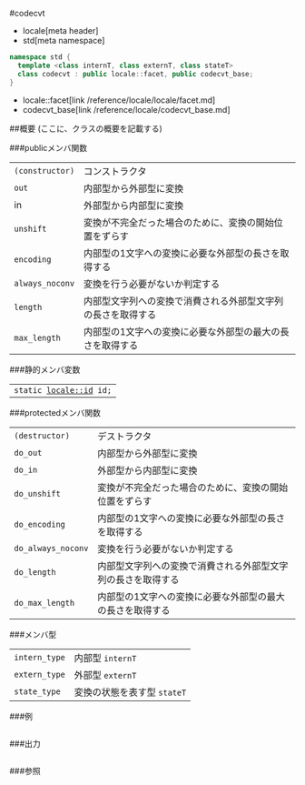 #codecvt
* locale[meta header]
* std[meta namespace]

```cpp
namespace std {
  template <class internT, class externT, class stateT>
  class codecvt : public locale::facet, public codecvt_base;
}
```
* locale::facet[link /reference/locale/locale/facet.md]
* codecvt_base[link /reference/locale/codecvt_base.md]

##概要
(ここに、クラスの概要を記載する)

###publicメンバ関数

| | |
|----------------------------------------------------------------|--------------------------------------------------------------------------------------------|
| `(constructor)` | コンストラクタ |
| `out` | 内部型から外部型に変換 |
| in | 外部型から内部型に変換 |
| `unshift` | 変換が不完全だった場合のために、変換の開始位置をずらす |
| `encoding` | 内部型の1文字への変換に必要な外部型の長さを取得する |
| `always_noconv` | 変換を行う必要がないか判定する |
| `length` | 内部型文字列への変換で消費される外部型文字列の長さを取得する |
| `max_length` | 内部型の1文字への変換に必要な外部型の最大の長さを取得する |

###静的メンバ変数

| |
|---------------------------------------------------------------------------------------------------------------------------------------------------------------------------------------------------------------------------------------------------------------|
| `static `[`locale::id`](/reference/locale/locale/id.md)` id;` |

###protectedメンバ関数

| | |
|-------------------------------|--------------------------------------------------------------------------------------------|
| `(destructor)` | デストラクタ |
| `do_out` | 内部型から外部型に変換 |
| `do_in` | 外部型から内部型に変換 |
| `do_unshift` | 変換が不完全だった場合のために、変換の開始位置をずらす |
| `do_encoding` | 内部型の1文字への変換に必要な外部型の長さを取得する |
| `do_always_noconv` | 変換を行う必要がないか判定する |
| `do_length` | 内部型文字列への変換で消費される外部型文字列の長さを取得する |
| `do_max_length` | 内部型の1文字への変換に必要な外部型の最大の長さを取得する |

###メンバ型

| | |
|--------------------------|-------------------------------------------------|
| `intern_type` | 内部型 `internT` |
| `extern_type` | 外部型 `externT` |
| `state_type` | 変換の状態を表す型 `stateT` |

###例

```cpp
```

###出力
```
```

###参照
